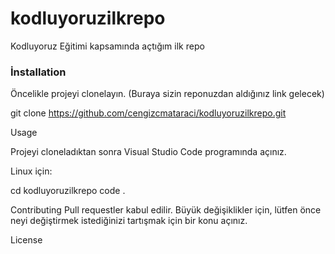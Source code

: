 # kodluyoruzilkrepo
Kodluyoruz Eğitimi kapsamında açtığım ilk repo

### İnstallation

Öncelikle projeyi clonelayın. (Buraya sizin reponuzdan aldığınız link gelecek)

git clone https://github.com/cengizcmataraci/kodluyoruzilkrepo.git

Usage

Projeyi cloneladıktan sonra Visual Studio Code programında açınız.

Linux için:

cd kodluyoruzilkrepo
code .

Contributing
Pull requestler kabul edilir. Büyük değişiklikler için, lütfen önce neyi değiştirmek istediğinizi tartışmak için bir konu açınız.

License
